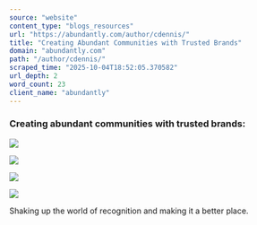 ```yaml
---
source: "website"
content_type: "blogs_resources"
url: "https://abundantly.com/author/cdennis/"
title: "Creating Abundant Communities with Trusted Brands"
domain: "abundantly.com"
path: "/author/cdennis/"
scraped_time: "2025-10-04T18:52:05.370582"
url_depth: 2
word_count: 23
client_name: "abundantly"
---
```


### Creating abundant communities with trusted brands:

![](https://abundantly.com/wp-content/uploads/2022/05/unilever-logo-271x300.png)

![](https://abundantly.com/wp-content/uploads/2022/05/coco-cola-logo-300x98.png)

![](https://abundantly.com/wp-content/uploads/2022/05/luxottica-logo-300x79.png)

![](https://abundantly.com/wp-content/uploads/2022/05/microsoft-logo-e1651599715535.png)

Shaking up the world of recognition and making it a better place.